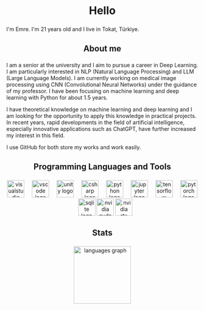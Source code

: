 <h1 align="center">Hello</h1>

###

<p align="left">I'm Emre. I'm 21 years old and I live in Tokat, Türkiye.</p>

###

<h2 align="center">About me</h2>

###

<p4 align="left">I am a senior at the university and I aim to pursue a career in Deep Learning. I am particularly interested in NLP (Natural Language Processing) and LLM (Large Language Models). I am currently working on medical image processing using CNN (Convolutional Neural Networks) under the guidance of my professor. I have been focusing on machine learning and deep learning with Python for about 1.5 years.

I have theoretical knowledge on machine learning and deep learning and I am looking for the opportunity to apply this knowledge in practical projects. In recent years, rapid developments in the field of artificial intelligence, especially innovative applications such as ChatGPT, have further increased my interest in this field.</p4>

<p4 align="left">I use GitHub for both store my works and work easily.</p4>

###

<h2 align="center">Programming Languages and Tools</h2>

###

<div align="center">
  
  <img href="https://visualstudio.microsoft.com" src="https://skillicons.dev/icons?i=visualstudio" height="45" alt="visualstudio logo"  />
  <img width="12" />
  <img href="https://code.visualstudio.com/" src="https://cdn.simpleicons.org/visualstudiocode/007ACC" height="45" alt="vscode logo"  />
  <img width="12" />
  <img href="https://unity.com/" src="https://skillicons.dev/icons?i=unity" height="45" alt="unity logo"  />
  <img width="12" />
  <img href="https://learn.microsoft.com/en-us/dotnet/csharp/" src="https://cdn.jsdelivr.net/gh/devicons/devicon/icons/csharp/csharp-original.svg" height="45" alt="csharp logo"  />
  <img width="12" />
  <img href="https://www.python.org/" src="https://cdn.jsdelivr.net/gh/devicons/devicon/icons/python/python-original.svg" height="45" alt="python logo"  />
  <img width="12" />
  <img href="https://jupyter.org/" src="https://cdn.jsdelivr.net/gh/devicons/devicon/icons/jupyter/jupyter-original-wordmark.svg" height="45" alt="jupyter logo"  />
  <img width="12" />
  <img href="https://www.tensorflow.org/?hl=tr" src="https://cdn.jsdelivr.net/gh/devicons/devicon/icons/tensorflow/tensorflow-original.svg" height="45" alt="tensorflow logo"  />
  <img width="12" />
  <img href="https://pytorch.org/" src="https://skillicons.dev/icons?i=pytorch" height="45" alt="pytorch logo"  />
  <img width="12" />
  <img href="https://www.sqlite.org/index.html" src="https://cdn.jsdelivr.net/gh/devicons/devicon/icons/sqlite/sqlite-original.svg" height="45" alt="sqlite logo"  />
  <img href="https://developer.nvidia.com/cuda-toolkit" src="https://repository-images.githubusercontent.com/298657618/9833ec91-3c93-41d8-a2cd-77828ae7adcb" height="45" alt="nvidia cuda logo"  />
  <img src="https://seeklogo.com/images/N/nvidia-rtx-logo-F282CD4FFB-seeklogo.com.png" height="45" alt="nvidia rtx logo"  />
  
</div>

###

<h2 align="center">Stats</h2>

###

<div align="center">
  <img src="https://github-readme-stats.vercel.app/api/top-langs?username=emre570&locale=en&hide_title=true&layout=compact&card_width=320&langs_count=5&theme=nightowl&hide_border=true&order=2" height="150" alt="languages graph"  />
</div>

###
